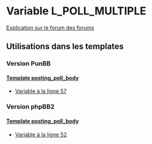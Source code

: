 # Variable L_POLL_MULTIPLE
[Explication sur le forum des forums](http://forum.forumactif.com/t294113-listing-des-variables#L_POLL_MULTIPLE)
## Utilisations dans les templates
### Version PunBB
#### [Template posting_poll_body](punbb/posting_poll_body.md)
* [Variable à la ligne 57](../punbb/posting_poll_body.tpl#L57)
### Version phpBB2
#### [Template posting_poll_body](subsilver/posting_poll_body.md)
* [Variable à la ligne 52](../subsilver/posting_poll_body.tpl#L52)